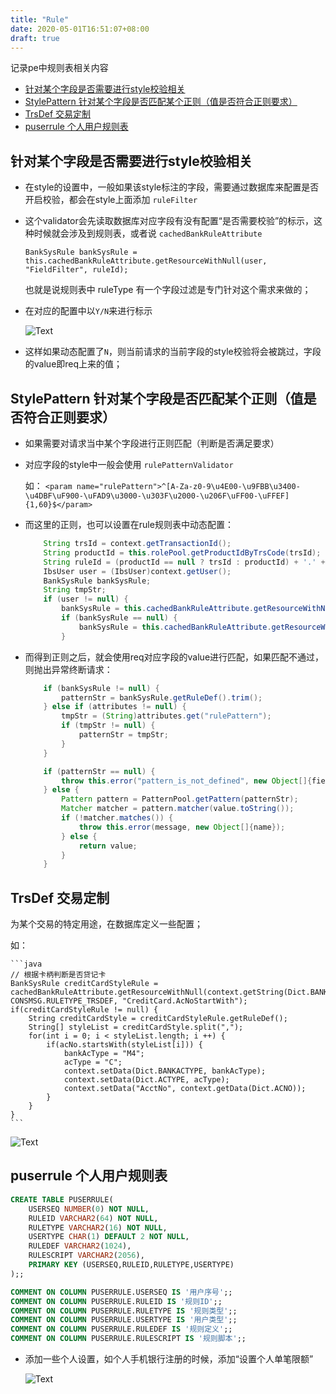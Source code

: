 ```yaml
---
title: "Rule"
date: 2020-05-01T16:51:07+08:00
draft: true
---
```


记录pe中规则表相关内容
<!--more-->


<!-- vim-markdown-toc GFM -->

* [针对某个字段是否需要进行style校验相关](#针对某个字段是否需要进行style校验相关)
* [StylePattern 针对某个字段是否匹配某个正则（值是否符合正则要求）](#stylepattern-针对某个字段是否匹配某个正则值是否符合正则要求)
* [TrsDef 交易定制](#trsdef-交易定制)
* [puserrule 个人用户规则表](#puserrule-个人用户规则表)

<!-- vim-markdown-toc -->

## 针对某个字段是否需要进行style校验相关

+ 在style的设置中，一般如果该style标注的字段，需要通过数据库来配置是否开启校验，都会在style上面添加
  `ruleFilter`
+ 这个validator会先读取数据库对应字段有没有配置“是否需要校验”的标示，这种时候就会涉及到规则表，或者说
  `cachedBankRuleAttribute`

    `BankSysRule bankSysRule = this.cachedBankRuleAttribute.getResourceWithNull(user, "FieldFilter", ruleId);`

    也就是说规则表中 ruleType 有一个字段过滤是专门针对这个需求来做的；
+ 在对应的配置中以`Y/N`来进行标示

    ![Text](http://qiniu.jiiiiiin.cn/uR8rGR.png)
+ 这样如果动态配置了`N`，则当前请求的当前字段的style校验将会被跳过，字段的value即req上来的值；

## StylePattern 针对某个字段是否匹配某个正则（值是否符合正则要求）

+ 如果需要对请求当中某个字段进行正则匹配（判断是否满足要求）
+ 对应字段的style中一般会使用 `rulePatternValidator`

    如： `<param name="rulePattern">^[A-Za-z0-9\u4E00-\u9FBB\u3400-\u4DBF\uF900-\uFAD9\u3000-\u303F\u2000-\u206F\uFF00-\uFFEF]{1,60}$</param>`

+ 而这里的正则，也可以设置在rule规则表中动态配置：

    ```java
        String trsId = context.getTransactionId();
        String productId = this.rolePool.getProductIdByTrsCode(trsId);
        String ruleId = (productId == null ? trsId : productId) + '.' + fieldName;
        IbsUser user = (IbsUser)context.getUser();
        BankSysRule bankSysRule;
        String tmpStr;
        if (user != null) {
            bankSysRule = this.cachedBankRuleAttribute.getResourceWithNull(user, "StylePattern", ruleId);
            if (bankSysRule == null) {
                bankSysRule = this.cachedBankRuleAttribute.getResourceWithNull(user, "StylePattern", fieldName);
            }
    ```
    
+ 而得到正则之后，就会使用req对应字段的value进行匹配，如果匹配不通过，则抛出异常终断请求：

    ```java
        if (bankSysRule != null) {
            patternStr = bankSysRule.getRuleDef().trim();
        } else if (attributes != null) {
            tmpStr = (String)attributes.get("rulePattern");
            if (tmpStr != null) {
                patternStr = tmpStr;
            }
        }

        if (patternStr == null) {
            throw this.error("pattern_is_not_defined", new Object[]{fieldName});
        } else {
            Pattern pattern = PatternPool.getPattern(patternStr);
            Matcher matcher = pattern.matcher(value.toString());
            if (!matcher.matches()) {
                throw this.error(message, new Object[]{name});
            } else {
                return value;
            }
        }
    ```
   
## TrsDef 交易定制

   为某个交易的特定用途，在数据库定义一些配置；

   如：

    ```java
    // 根据卡柄判断是否贷记卡
    BankSysRule creditCardStyleRule = cachedBankRuleAttribute.getResourceWithNull(context.getString(Dict.BANKSEQ), CONSMSG.RULETYPE_TRSDEF, "CreditCard.AcNoStartWith");
    if(creditCardStyleRule != null) {
        String creditCardStyle = creditCardStyleRule.getRuleDef();
        String[] styleList = creditCardStyle.split(",");
        for(int i = 0; i < styleList.length; i ++) {
            if(acNo.startsWith(styleList[i])) {
                bankAcType = "M4";
                acType = "C";
                context.setData(Dict.BANKACTYPE, bankAcType);
                context.setData(Dict.ACTYPE, acType);
                context.setData("AcctNo", context.getData(Dict.ACNO));
            }
        }
    }
    ```
    
![Text](http://qiniu.jiiiiiin.cn/z2jE1k.png)

## puserrule 个人用户规则表

```sql
CREATE TABLE PUSERRULE(
    USERSEQ NUMBER(0) NOT NULL,
    RULEID VARCHAR2(64) NOT NULL,
    RULETYPE VARCHAR2(16) NOT NULL,
    USERTYPE CHAR(1) DEFAULT 2 NOT NULL,
    RULEDEF VARCHAR2(1024),
    RULESCRIPT VARCHAR2(2056),
    PRIMARY KEY (USERSEQ,RULEID,RULETYPE,USERTYPE)
);;

COMMENT ON COLUMN PUSERRULE.USERSEQ IS '用户序号';;
COMMENT ON COLUMN PUSERRULE.RULEID IS '规则ID';;
COMMENT ON COLUMN PUSERRULE.RULETYPE IS '规则类型';;
COMMENT ON COLUMN PUSERRULE.USERTYPE IS '用户类型';;
COMMENT ON COLUMN PUSERRULE.RULEDEF IS '规则定义';;
COMMENT ON COLUMN PUSERRULE.RULESCRIPT IS '规则脚本';;
```

+ 添加一些个人设置，如个人手机银行注册的时候，添加“设置个人单笔限额”

    ![Text](http://qiniu.jiiiiiin.cn/4jmmCl.png)

